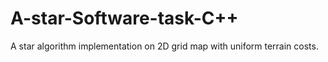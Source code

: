 # A-star-Software-task-C++
A star algorithm implementation on 2D grid map with uniform terrain costs.
